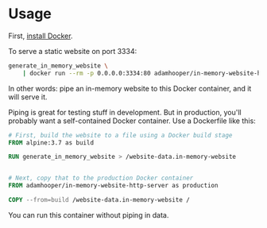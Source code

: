 Usage
=====

First, [install Docker](https://docs.docker.com/engine/installation/).

To serve a static website on port 3334:

```sh
generate_in_memory_website \
    | docker run --rm -p 0.0.0.0:3334:80 adamhooper/in-memory-website-http-server
```

In other words: pipe an in-memory website to this Docker container, and it will
serve it.

Piping is great for testing stuff in development. But in production, you'll
probably want a self-contained Docker container. Use a Dockerfile like this:

```Dockerfile
# First, build the website to a file using a Docker build stage
FROM alpine:3.7 as build

RUN generate_in_memory_website > /website-data.in-memory-website


# Next, copy that to the production Docker container
FROM adamhooper/in-memory-website-http-server as production

COPY --from=build /website-data.in-memory-website /
```

You can run this container without piping in data.
